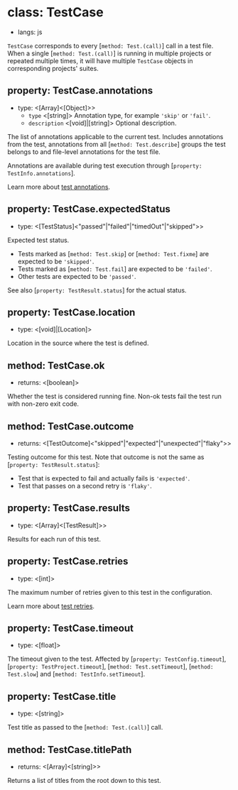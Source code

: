 # class: TestCase
* langs: js

`TestCase` corresponds to every [`method: Test.(call)`] call in a test file. When a single [`method: Test.(call)`] is running in multiple projects or repeated multiple times, it will have multiple `TestCase` objects in corresponding projects' suites.

## property: TestCase.annotations
- type: <[Array]<[Object]>>
  - `type` <[string]> Annotation type, for example `'skip'` or `'fail'`.
  - `description` <[void]|[string]> Optional description.

The list of annotations applicable to the current test. Includes annotations from the test, annotations from all [`method: Test.describe`] groups the test belongs to and file-level annotations for the test file.

Annotations are available during test execution through [`property: TestInfo.annotations`].

Learn more about [test annotations](./test-annotations.md).

## property: TestCase.expectedStatus
- type: <[TestStatus]<"passed"|"failed"|"timedOut"|"skipped">>

Expected test status.
* Tests marked as [`method: Test.skip`] or [`method: Test.fixme`] are expected to be `'skipped'`.
* Tests marked as [`method: Test.fail`] are expected to be `'failed'`.
* Other tests are expected to be `'passed'`.

See also [`property: TestResult.status`] for the actual status.

## property: TestCase.location
- type: <[void]|[Location]>

Location in the source where the test is defined.

## method: TestCase.ok
- returns: <[boolean]>

Whether the test is considered running fine. Non-ok tests fail the test run with non-zero exit code.

## method: TestCase.outcome
- returns: <[TestOutcome]<"skipped"|"expected"|"unexpected"|"flaky">>

Testing outcome for this test. Note that outcome is not the same as [`property: TestResult.status`]:
* Test that is expected to fail and actually fails is `'expected'`.
* Test that passes on a second retry is `'flaky'`.

## property: TestCase.results
- type: <[Array]<[TestResult]>>

Results for each run of this test.

## property: TestCase.retries
- type: <[int]>

The maximum number of retries given to this test in the configuration.

Learn more about [test retries](./test-retries.md).

## property: TestCase.timeout
- type: <[float]>

The timeout given to the test. Affected by [`property: TestConfig.timeout`], [`property: TestProject.timeout`], [`method: Test.setTimeout`], [`method: Test.slow`] and [`method: TestInfo.setTimeout`].

## property: TestCase.title
- type: <[string]>

Test title as passed to the [`method: Test.(call)`] call.

## method: TestCase.titlePath
- returns: <[Array]<[string]>>

Returns a list of titles from the root down to this test.

